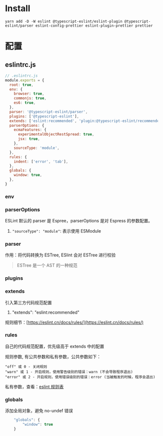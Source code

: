 # Install

```
yarn add -D -W eslint @typescript-eslint/eslint-plugin @typescript-eslint/parser eslint-config-prettier eslint-plugin-prettier prettier
```

# 配置

## eslintrc.js

```js
// .eslintrc.js
module.exports = {
  root: true,
  env: {
    browser: true,
    commonjs: true,
    es6: true,
  },
  parser: '@typescript-eslint/parser',
  plugins: ['@typescript-eslint'],
  extends: ['eslint:recommended', 'plugin:@typescript-eslint/recommended', 'prettier'],
  parserOptions: {
    ecmaFeatures: {
      experimentalObjectRestSpread: true,
      jsx: true,
    },
    sourceType: 'module',
  },
  rules: {
    indent: ['error', 'tab'],
  },
  globals: {
    window: true,
  },
}
```

### env

### parserOptions

ESLint 默认的 parser 是 Espree，parserOptions 是对 Espress 的参数配置。

1. `"sourceType": "module"`: 表示使用 ESModule

### parser

作用：将代码转换为 ESTree, ESlint 会对 ESTree 进行校验

> ESTree 是一个 AST 的一种规范

### plugins

### extends

引入第三方代码规范配置

1. "extends": "eslint:recommended"

规则细节：[https://eslint.cn/docs/rules/](https://eslint.cn/docs/rules/)

### rules

自己的代码规范配置，优先级高于 extends 中的配置

规则参数, 有公共参数和私有参数，公共参数如下：

```
"off" 或 0 - 关闭规则
"warn" 或 1 - 开启规则，使用警告级别的错误：warn (不会导致程序退出)
"error" 或 2 - 开启规则，使用错误级别的错误：error (当被触发的时候，程序会退出)
```

私有参数，查看：[eslint 规则表](https://eslint.cn/docs/rules/)

### globals

添加全局对象，避免 no-undef 错误

```js
    "globals": {
        "window": true
    }
```
